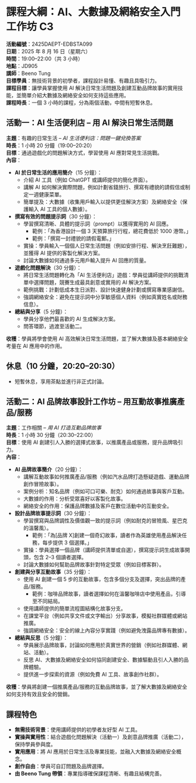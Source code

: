 # 課程大綱：AI、大數據及網絡安全入門工作坊 C3

**活動編號**：2425DAEPT-EDBSTA099  
**日期**：2025 年 8 月 16 日（星期六）  
**時間**：19:00–22:00（共 3 小時）  
**地點**：JD905  
**講師**：Beeno Tung  
**目標學員**：無技術背景的初學者，課程設計易懂、有趣且具吸引力。  
**課程目標**：讓學員掌握使用 AI 解決日常生活問題及創建互動品牌故事的實用技能，並簡單介紹大數據及網絡安全如何支持這些應用。  
**課程時長**：一個 3 小時的課程，分為兩個活動，中間有短暫休息。

## 活動一：AI 生活便利店 – 用 AI 解決日常生活問題

**主題**：有趣的日常生活 – _AI 生活便利店：問題一鍵兌換答案_  
**時長**：1 小時 20 分鐘（19:00–20:20）  
**目標**：通過遊戲化的問題解決方式，學習使用 AI 應對常見生活挑戰。  
**內容**：

- **AI 於日常生活的應用簡介**（15 分鐘）：
  - 介紹 AI 工具（例如 ChatGPT 或講師提供的簡化界面）。
  - 講解 AI 如何解決實際問題，例如計劃省錢旅行、撰寫有禮貌的請假信或制定一週健康菜單。
  - 簡單提及：大數據（收集用戶輸入以提供更佳解決方案）及網絡安全（保護輸入 AI 工具的個人數據）。
- **撰寫有效的問題提示詞**（30 分鐘）：
  - 學習撰寫清晰、具體的提示詞（prompt）以獲得實用的 AI 回應。
    - 範例：「為香港設計一個 3 天預算旅行行程，總花費低於 1000 港幣。」
    - 範例：「撰寫一封禮貌的請假電郵。」
  - 實操：學員輸入一個個人日常生活問題（例如安排行程、解決烹飪難題），並獲得 AI 提供的客製化解決方案。
  - 討論大數據如何通過多元用戶輸入提升 AI 回應的質量。
- **遊戲化問題解決**（30 分鐘）：
  - 將日常生活問題轉化為「AI 生活便利店」遊戲：學員從講師提供的挑戰清單中選擇問題，競賽生成最具創意或實用的 AI 解決方案。
  - 範例挑戰：計劃低成本生日派對、設計快速健身計劃或撰寫專業感謝信。
  - 強調網絡安全：避免在提示詞中分享敏感個人資料（例如真實姓名或財務信息）。
- **總結與分享**（5 分鐘）：
  - 學員分享他們最喜歡的 AI 生成解決方案。
  - 問答環節，過渡至活動二。

**收穫**：學員將學會使用 AI 高效解決日常生活問題，並了解大數據及基本網絡安全考量在 AI 應用中的作用。

## 休息（10 分鐘，20:20–20:30）

- 短暫休息，享用茶點並進行非正式討論。

## 活動二：AI 品牌故事設計工作坊 – 用互動故事推廣產品/服務

**主題**：工作相關 – _用 AI 打造互動品牌故事_  
**時長**：1 小時 30 分鐘（20:30–22:00）  
**目標**：使用 AI 創建引人入勝的選擇式故事，以推廣產品或服務，提升品牌吸引力。  
**內容**：

- **AI 品牌故事簡介**（20 分鐘）：
  - 講解互動故事如何推廣產品/服務（例如汽水品牌打造懸疑遊戲、運動品牌創作冒險故事）。
  - 案例分析：知名品牌（例如可口可樂、耐克）如何通過故事與客戶互動。
  - 大數據的作用：分析受眾喜好以客製化故事。
  - 網絡安全的作用：保護品牌數據及客戶在數位活動中的互動安全。
- **設計品牌故事提示詞**（30 分鐘）：
  - 學習撰寫與品牌調性及價值觀一致的提示詞（例如耐克的冒險風、星巴克的溫馨風）。
    - 範例：「為[品牌 X]創建一個奇幻故事，讀者作為英雄使用產品解決任務，每步提供 3 個選擇。」
  - 實操：學員選擇一個品牌（講師提供清單或自選），撰寫提示詞生成故事開頭，包含 2–3 個讀者選擇。
  - 討論大數據如何幫助品牌故事針對特定受眾（例如目標客群）。
- **創建與分享互動故事**（35 分鐘）：
  - 使用 AI 創建一個 5 步的互動故事，包含多個分支及選擇，突出品牌的產品/服務。
    - 範例：咖啡品牌故事，讀者選擇如何在溫馨咖啡店中使用產品，引導至不同結局。
  - 使用講師提供的簡單流程圖結構化故事分支。
  - 在課堂平台（例如共享文件或文字輸出）分享故事，模擬社群媒體或網站推廣。
  - 強調網絡安全：安全的線上內容分享實踐（例如避免洩露品牌專有數據）。
- **總結與反思**（5 分鐘）：
  - 學員展示品牌故事，討論如何應用於真實世界的營銷（例如社群媒體、網站、活動）。
  - 反思 AI、大數據及網絡安全如何協同創建安全、數據驅動且引人入勝的品牌體驗。
  - 提供進一步探索的資源（例如免費 AI 工具、故事創作社群）。

**收穫**：學員將創建一個推廣產品/服務的互動品牌故事，並了解大數據及網絡安全如何支持有效且安全的營銷。

## 課程特色

- **無需技術背景**：使用講師提供的初學者友好型 AI 工具。
- **實操與實用性**：結合遊戲化問題解決（活動一）及創意品牌推廣（活動二），保持學員參與度。
- **實用應用**：將 AI 應用於日常生活及專業技能，並融入大數據及網絡安全概念。
- **創作自由**：學員可自訂問題及品牌選擇。
- **由 Beeno Tung 帶領**：專業指導確保課程清晰、有趣且結構完善。
